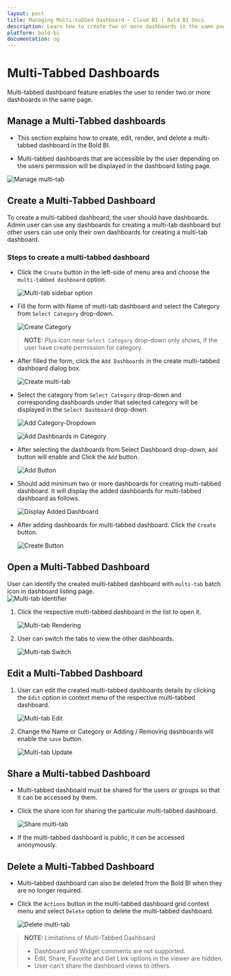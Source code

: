 ```yaml
---
layout: post
title: Managing Multi-tabbed Dashboard – Cloud BI | Bold BI Docs
description: Learn how to create two or more dashboards in the same page, open, edit, share and delete a multi-tabbed dashboard in Bold BI Cloud.
platform: bold-bi
documentation: ug
---
```


# Multi-Tabbed Dashboards

Multi-tabbed dashboard feature enables the user to render two or more dashboards in the same page.

## Manage a Multi-Tabbed dashboards

* This section explains how to create, edit, render, and delete a multi-tabbed dashboard in the Bold BI.

* Multi-tabbed dashboards that are accessible by the user depending on the users permission will be displayed in the dashboard listing page.

![Manage multi-tab](/static/assets/cloud/managing-resources/manage-dashboards/images/manage-multi-tab.png)

## Create a Multi-Tabbed Dashboard

To create a multi-tabbed dashboard, the user should have dashboards. Admin user can use any dashboards for creating a multi-tab dashboard but other users can use only their own dashboards for creating a multi-tab dashboard.

### Steps to create a multi-tabbed dashboard

* Click the `Create` button in the left-side of menu area and choose the `multi-tabbed dashboard` option.

    ![Multi-tab sidebar option](/static/assets/cloud/managing-resources/manage-dashboards/images/multi-tab-sidebar-option.png)

* Fill the form with Name of multi-tab dashboard and select the Category from `Select Category` drop-down.

    ![Create Category](/static/assets/cloud/managing-resources/manage-dashboards/images/add-new-category.png)

> **NOTE:**  Plus icon near `Select Category` drop-down only shows, if the user have create permission for category.

* After filled the form, click the `Add Dashboards` in the create multi-tabbed dashboard dialog box.

    ![Create multi-tab](/static/assets/cloud/managing-resources/manage-dashboards/images/multi-tab-create.png)

* Select the category from `Select Category` drop-down and corresponding dashboards under that selected category will be displayed in the `Select Dashboard` drop-down.

	![Add Category-Dropdown](/static/assets/cloud/managing-resources/manage-dashboards/images/add-category-dropdown.png)

	![Add Dashboards in Category](/static/assets/cloud/managing-resources/manage-dashboards/images/add-dashboard-dropdown.png)

* After selecting the dashboards from Select Dashboard drop-down, `Add` button will enable and Click the `Add` button. 

    ![Add Button](/static/assets/cloud/managing-resources/manage-dashboards/images/add-button-multi-tab.png)

* Should add minimum two or more dashboards for creating multi-tabbed dashboard. It will display the added dashboards for multi-tabbed dashboard as follows.
    
	![Display Added Dashboard](/static/assets/cloud/managing-resources/manage-dashboards/images/display-added-dashboard.png)

* After adding dashboards for multi-tabbed dashboard. Click the `Create` button.

    ![Create Button](/static/assets/cloud/managing-resources/manage-dashboards/images/create-button-multi-tab.png)

## Open a Multi-Tabbed Dashboard

User can identify the created multi-tabbed dashboard with `multi-tab` batch icon in dashboard listing page.  
    ![Multi-tab Identifier](/static/assets/cloud/managing-resources/manage-dashboards/images/multi-tab-listing.png)

1. Click the respective multi-tabbed dashboard in the list to open it.  

    ![Multi-tab Rendering](/static/assets/cloud/managing-resources/manage-dashboards/images/render-multi-tab-dashboard.png)

2. User can switch the tabs to view the other dashboards.

    ![Multi-tab Switch](/static/assets/cloud/managing-resources/manage-dashboards/images/multi-tab-rendering.png)

## Edit a Multi-Tabbed Dashboard

1. User can edit the created multi-tabbed dashboards details by clicking the `Edit` option in context menu of the respective multi-tabbed dashboard.

    ![Multi-tab Edit](/static/assets/cloud/managing-resources/manage-dashboards/images/multi-tab-edit.png)

2. Change the Name or Category or Adding / Removing dashboards will enable the `save` button.

    ![Multi-tab Update](/static/assets/cloud/managing-resources/manage-dashboards/images/multi-tab-update.png)

## Share a Multi-tabbed Dashboard

* Multi-tabbed dashboard must be shared for the users or groups so that it can be accessed by them. 

* Click the share icon for sharing the particular multi-tabbed dashboard.

    ![Share multi-tab](/static/assets/cloud/managing-resources/manage-dashboards/images/share-multi-tab.png)

* If the multi-tabbed dashboard is public, it can be accessed anonymously.

## Delete a Multi-Tabbed Dashboard

* Multi-tabbed dashboard can also be deleted from the Bold BI when they are no longer required.

* Click the `Actions` button in the multi-tabbed dashboard grid context menu and select `Delete` option to delete the multi-tabbed dashboard.

    ![Delete multi-tab](/static/assets/cloud/managing-resources/manage-dashboards/images/multi-tab-delete.png)

> **NOTE:**  Limitations of Multi-Tabbed Dashboard
> * Dashboard and Widget comments are not supported.
> * Edit, Share, Favorite and Get Link options in the viewer are hidden.
> * User can't share the dashboard views to others.